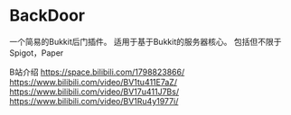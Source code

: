 # BackDoor
一个简易的Bukkit后门插件。
适用于基于Bukkit的服务器核心。
包括但不限于Spigot，Paper

B站介绍
https://space.bilibili.com/1798823866/
https://www.bilibili.com/video/BV1tu411E7aZ/
https://www.bilibili.com/video/BV17u411J7Bs/
https://www.bilibili.com/video/BV1Ru4y1977i/
